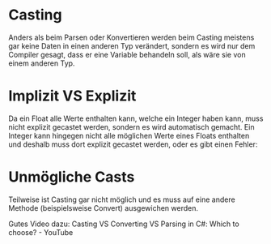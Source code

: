 # Casting

Anders als beim Parsen oder Konvertieren werden beim Casting meistens gar keine Daten in einen anderen Typ verändert, sondern es wird nur dem Compiler gesagt, dass er eine Variable behandeln soll, als wäre sie von einem anderen Typ.
# Implizit VS Explizit
Da ein Float alle Werte enthalten kann, welche ein Integer haben kann, muss nicht explizit gecastet werden, sondern es wird automatisch gemacht. Ein Integer kann hingegen nicht alle möglichen Werte eines Floats enthalten und deshalb muss dort explizit gecastet werden, oder es gibt einen Fehler:
 
# Unmögliche Casts
Teilweise ist Casting gar nicht möglich und es muss auf eine andere Methode (beispielsweise Convert) ausgewichen werden.
 
Gutes Video dazu: Casting VS Converting VS Parsing in C#: Which to choose? - YouTube 
